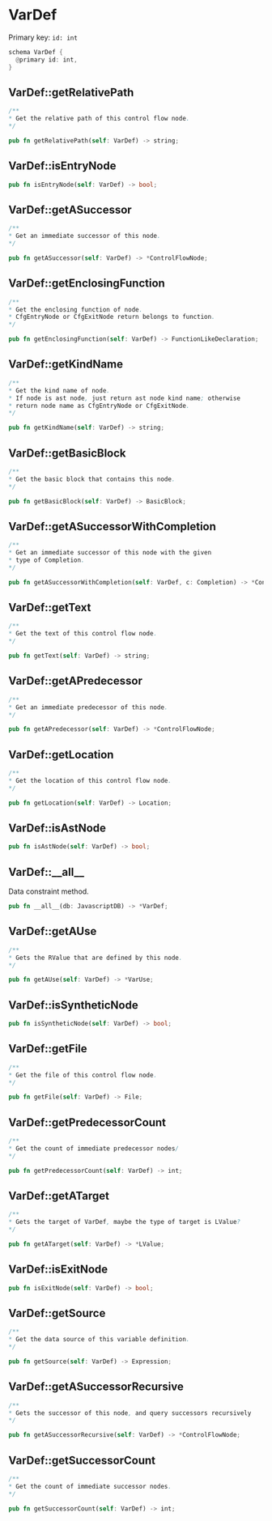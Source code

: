 # VarDef

Primary key: `id: int`

```rust
schema VarDef {
  @primary id: int,
}
```
## VarDef::getRelativePath

```java
/**
* Get the relative path of this control flow node.
*/
```
```rust
pub fn getRelativePath(self: VarDef) -> string;
```
## VarDef::isEntryNode

```rust
pub fn isEntryNode(self: VarDef) -> bool;
```
## VarDef::getASuccessor

```java
/**
* Get an immediate successor of this node.
*/
```
```rust
pub fn getASuccessor(self: VarDef) -> *ControlFlowNode;
```
## VarDef::getEnclosingFunction

```java
/**
* Get the enclosing function of node.
* CfgEntryNode or CfgExitNode return belongs to function.
*/
```
```rust
pub fn getEnclosingFunction(self: VarDef) -> FunctionLikeDeclaration;
```
## VarDef::getKindName

```java
/**
* Get the kind name of node.
* If node is ast node, just return ast node kind name; otherwise
* return node name as CfgEntryNode or CfgExitNode.
*/
```
```rust
pub fn getKindName(self: VarDef) -> string;
```
## VarDef::getBasicBlock

```java
/**
* Get the basic block that contains this node.
*/
```
```rust
pub fn getBasicBlock(self: VarDef) -> BasicBlock;
```
## VarDef::getASuccessorWithCompletion

```java
/**
* Get an immediate successor of this node with the given
* type of Completion.
*/
```
```rust
pub fn getASuccessorWithCompletion(self: VarDef, c: Completion) -> *ControlFlowNode;
```
## VarDef::getText

```java
/**
* Get the text of this control flow node.
*/
```
```rust
pub fn getText(self: VarDef) -> string;
```
## VarDef::getAPredecessor

```java
/**
* Get an immediate predecessor of this node.
*/
```
```rust
pub fn getAPredecessor(self: VarDef) -> *ControlFlowNode;
```
## VarDef::getLocation

```java
/**
* Get the location of this control flow node.
*/
```
```rust
pub fn getLocation(self: VarDef) -> Location;
```
## VarDef::isAstNode

```rust
pub fn isAstNode(self: VarDef) -> bool;
```
## VarDef::\_\_all\_\_

Data constraint method.

```rust
pub fn __all__(db: JavascriptDB) -> *VarDef;
```
## VarDef::getAUse

```java
/**
* Gets the RValue that are defined by this node.
*/
```
```rust
pub fn getAUse(self: VarDef) -> *VarUse;
```
## VarDef::isSyntheticNode

```rust
pub fn isSyntheticNode(self: VarDef) -> bool;
```
## VarDef::getFile

```java
/**
* Get the file of this control flow node.
*/
```
```rust
pub fn getFile(self: VarDef) -> File;
```
## VarDef::getPredecessorCount

```java
/**
* Get the count of immediate predecessor nodes/
*/
```
```rust
pub fn getPredecessorCount(self: VarDef) -> int;
```
## VarDef::getATarget

```java
/**
* Gets the target of VarDef, maybe the type of target is LValue?
*/
```
```rust
pub fn getATarget(self: VarDef) -> *LValue;
```
## VarDef::isExitNode

```rust
pub fn isExitNode(self: VarDef) -> bool;
```
## VarDef::getSource

```java
/**
* Get the data source of this variable definition.
*/
```
```rust
pub fn getSource(self: VarDef) -> Expression;
```
## VarDef::getASuccessorRecursive

```java
/**
* Gets the successor of this node, and query successors recursively
*/
```
```rust
pub fn getASuccessorRecursive(self: VarDef) -> *ControlFlowNode;
```
## VarDef::getSuccessorCount

```java
/**
* Get the count of immediate successor nodes.
*/
```
```rust
pub fn getSuccessorCount(self: VarDef) -> int;
```
